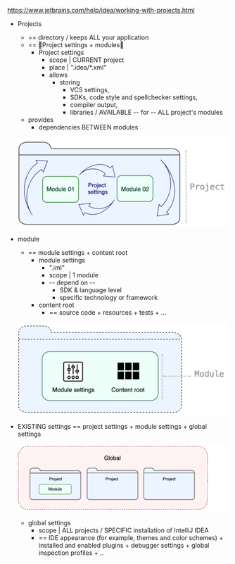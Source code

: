 https://www.jetbrains.com/help/idea/working-with-projects.html

* Projects
  * == directory / keeps ALL your application
  * == 👀Project settings + modules👀
    * Project settings
      * scope | CURRENT project
      * place | ".idea/*.xml"
      * allows
        * storing
          * VCS settings,
          * SDKs, code style and spellchecker settings, 
          * compiler output,
          * libraries / AVAILABLE -- for -- ALL project's modules
  * provides
    * dependencies BETWEEN modules

  ![](static/working-with-projects1.png)

* module
  * == module settings + content root
    * module settings
      * ".iml"
      * scope | 1 module
      * -- depend on --
        * SDK & language level
        * specific technology or framework
    * content root
      * == source code + resources + tests + ...

  ![](static/working-with-projects2.png)

* EXISTING settings == project settings + module settings + global settings

  ![](static/working-with-projects3.png)
  
  * global settings
    * scope | ALL projects / SPECIFIC installation of IntelliJ IDEA
    * == IDE appearance (for example, themes and color schemes) + installed and enabled plugins + debugger settings + global inspection profiles + ..